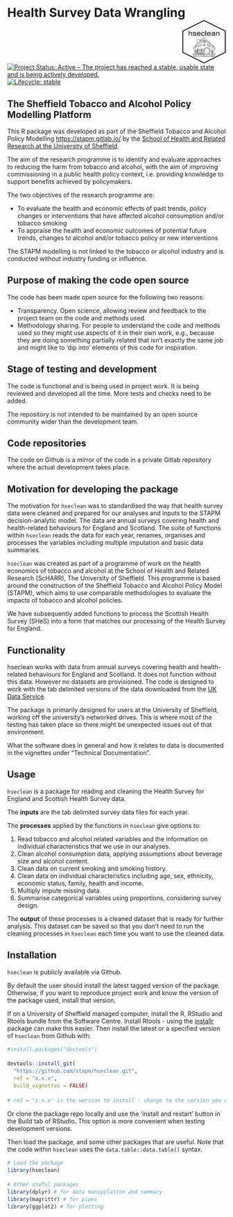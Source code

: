
<!-- README.md is generated from README.Rmd. Please edit that file -->

# Health Survey Data Wrangling <img src="logo.png" align="right" style="padding-left:10px;background-color:white;" width="100" height="100" />

<!-- badges: start -->

[![Project Status: Active – The project has reached a stable, usable
state and is being actively
developed.](https://www.repostatus.org/badges/latest/active.svg)](https://www.repostatus.org/#active)
[![Lifecycle:
stable](https://img.shields.io/badge/lifecycle-stable-brightgreen.svg)](https://www.tidyverse.org/lifecycle/#stable)
<!-- badges: end -->

## The Sheffield Tobacco and Alcohol Policy Modelling Platform

This R package was developed as part of the Sheffield Tobacco and
Alcohol Policy Modelling <https://stapm.gitlab.io/> by the [School of
Health and Related Research at the University of
Sheffield](https://www.sheffield.ac.uk/scharr).

The aim of the research programme is to identify and evaluate approaches
to reducing the harm from tobacco and alcohol, with the aim of improving
commissioning in a public health policy context, i.e. providing
knowledge to support benefits achieved by policymakers.

The two objectives of the research programme are:

-   To evaluate the health and economic effects of past trends, policy
    changes or interventions that have affected alcohol consumption
    and/or tobacco smoking
-   To appraise the health and economic outcomes of potential future
    trends, changes to alcohol and/or tobacco policy or new
    interventions

The STAPM modelling is not linked to the tobacco or alcohol industry and
is conducted without industry funding or influence.

## Purpose of making the code open source

The code has been made open source for the following two reasons:

-   Transparency. Open science, allowing review and feedback to the
    project team on the code and methods used.
-   Methodology sharing. For people to understand the code and methods
    used so they might use aspects of it in their own work, e.g.,
    because they are doing something partially related that isn’t
    exactly the same job and might like to ‘dip into’ elements of this
    code for inspiration.

## Stage of testing and development

The code is functional and is being used in project work. It is being
reviewed and developed all the time. More tests and checks need to be
added.

The repository is not intended to be maintained by an open source
community wider than the development team.

## Code repositories

The code on Github is a mirror of the code in a private Gitlab
repository where the actual development takes place.

## Motivation for developing the package

The motivation for `hseclean` was to standardised the way that health
survey data were cleaned and prepared for our analyses and inputs to the
STAPM decision-analytic model. The data are annual surveys covering
health and health-related behaviours for England and Scotland. The suite
of functions within `hseclean` reads the data for each year, renames,
organises and processes the variables including multiple imputation and
basic data summaries.

`hseclean` was created as part of a programme of work on the health
economics of tobacco and alcohol at the School of Health and Related
Research (ScHARR), The University of Sheffield. This programme is based
around the construction of the Sheffield Tobacco and Alcohol Policy
Model (STAPM), which aims to use comparable methodologies to evaluate
the impacts of tobacco and alcohol policies.

We have subsequently added functions to process the Scottish Health
Survey (SHeS) into a form that matches our processing of the Health
Survey for England.

## Functionality

hseclean works with data from annual surveys covering health and
health-related behaviours for England and Scotland. It does not function
without this data. However no datasets are provisioned. The code is
designed to work with the tab delimited versions of the data downloaded
from the [UK Data Service](https://ukdataservice.ac.uk/).

The package is primarily designed for users at the University of
Sheffield, working off the university’s networked drives. This is where
most of the testing has taken place so there might be unexpected issues
out of that environment.

What the software does in general and how it relates to data is
documented in the vignettes under “Technical Documentation”.

## Usage

`hseclean` is a package for reading and cleaning the Health Survey for
England and Scottish Health Survey data.

The **inputs** are the tab delimited survey data files for each year.

The **processes** applied by the functions in `hseclean` give options
to:

1.  Read tobacco and alcohol related variables and the information on
    individual characteristics that we use in our analyses.  
2.  Clean alcohol consumption data, applying assumptions about beverage
    size and alcohol content.  
3.  Clean data on current smoking and smoking history.  
4.  Clean data on individual characteristics including age, sex,
    ethnicity, economic status, family, health and income.  
5.  Multiply impute missing data.  
6.  Summarise categorical variables using proportions, considering
    survey design.

The **output** of these processes is a cleaned dataset that is ready for
further analysis. This dataset can be saved so that you don’t need to
run the cleaning processes in `hseclean` each time you want to use the
cleaned data.

## Installation

`hseclean` is publicly available via Github.

By default the user should install the latest tagged version of the
package. Otherwise, if you want to reproduce project work and know the
version of the package used, install that version.

If on a University of Sheffield managed computer, install the R, RStudio
and Rtools bundle from the Software Centre. Install Rtools - using the
[installr](https://cran.r-project.org/web/packages/installr/index.html)
package can make this easier. Then install the latest or a specified
version of `hseclean` from Github with:

``` r
#install.packages("devtools")

devtools::install_git(
  "https://github.com/stapm/hseclean.git", 
  ref = "x.x.x",
  build_vignettes = FALSE)

# ref = "x.x.x" is the version to install - change to the version you want e.g. "1.2.3"
```

Or clone the package repo locally and use the ‘install and restart’
button in the Build tab of RStudio. This option is more convenient when
testing development versions.

Then load the package, and some other packages that are useful. Note
that the code within `hseclean` uses the `data.table::data.table()`
syntax.

``` r
# Load the package
library(hseclean)

# Other useful packages
library(dplyr) # for data manipulation and summary
library(magrittr) # for pipes
library(ggplot2) # for plotting
```
